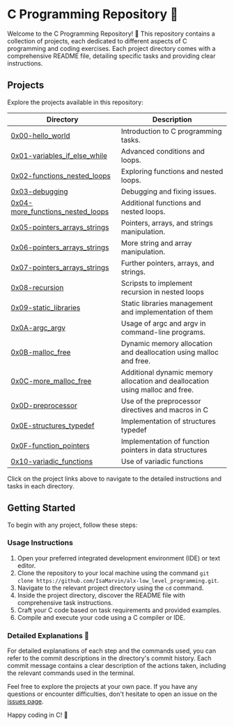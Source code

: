# C Programming Repository 🌟

Welcome to the C Programming Repository! 🚀 This repository contains a collection of projects, each dedicated to different aspects of C programming and coding exercises. Each project directory comes with a comprehensive README file, detailing specific tasks and providing clear instructions.


## Projects

Explore the projects available in this repository:

| Directory                                | Description                                                   |
|------------------------------------------|---------------------------------------------------------------|
| [0x00-hello_world](./0x00-hello_world)   | Introduction to C programming tasks.                         |
| [0x01-variables_if_else_while](./0x01-variables_if_else_while) | Advanced conditions and loops.                  |
| [0x02-functions_nested_loops](./0x02-functions_nested_loops)   | Exploring functions and nested loops.           |
| [0x03-debugging](./0x03-debugging)       | Debugging and fixing issues.                                 |
| [0x04-more_functions_nested_loops](./0x04-more_functions_nested_loops) | Additional functions and nested loops.    |
| [0x05-pointers_arrays_strings](./0x05-pointers_arrays_strings)     | Pointers, arrays, and strings manipulation.  |
| [0x06-pointers_arrays_strings](./0x06-pointers_arrays_strings)     | More string and array manipulation.           |
| [0x07-pointers_arrays_strings](./0x07-pointers_arrays_strings)     | Further pointers, arrays, and strings.       |
| [0x08-recursion](./0x08-recursion)     | Scripsts to implement recursion in nested loops       |
| [0x09-static_libraries](./0x09-static_libraries)     | Static libraries management and implementation of them       |
| [0x0A-argc_argv](./0x0A-argc_argv)     | Usage of argc and argv in command-line programs.      |
| [0x0B-malloc_free](./0x0B-malloc_free)     | Dynamic memory allocation and deallocation using malloc and free.      |
| [0x0C-more_malloc_free](./0x0C-more_malloc_free)     | Additional dynamic memory allocation and deallocation using malloc and free.      |
| [0x0D-preprocessor](./0x0D-preprocessor)     | Use of the preprocessor directives and macros in C      |
| [0x0E-structures_typedef](./0x0E-structures_typedef)     | Implementation of structures typedef      |
| [0x0F-function_pointers](./0x0F-function_pointers)     | Implementation of function pointers in data structures      |
| [0x10-variadic_functions](./0x10-variadic_functions)     | Use of variadic functions     |


Click on the project links above to navigate to the detailed instructions and tasks in each directory.

## Getting Started

To begin with any project, follow these steps:

### Usage Instructions

1. Open your preferred integrated development environment (IDE) or text editor.
2. Clone the repository to your local machine using the command `git clone https://github.com/IsaMarvin/alx-low_level_programming.git`.
3. Navigate to the relevant project directory using the `cd` command.
4. Inside the project directory, discover the README file with comprehensive task instructions.
5. Craft your C code based on task requirements and provided examples.
6. Compile and execute your code using a C compiler or IDE.

### Detailed Explanations 📑
For detailed explanations of each step and the commands used, you can refer to the commit descriptions in the directory's commit history. Each commit message contains a clear description of the actions taken, including the relevant commands used in the terminal.

Feel free to explore the projects at your own pace. If you have any questions or encounter difficulties, don't hesitate to open an issue on the [issues page](../../issues).

Happy coding in C! 🎉
